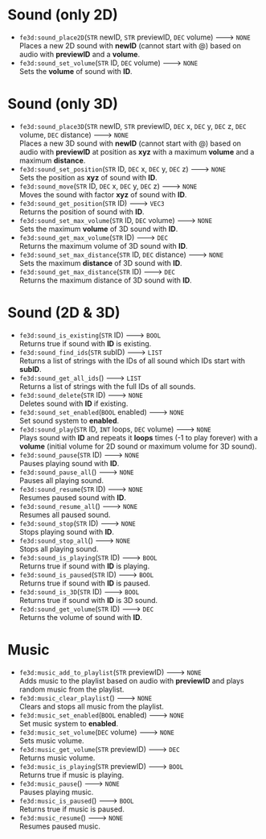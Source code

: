 # Sound (only 2D)
- `fe3d:sound_place2D`(`STR` newID, `STR` previewID, `DEC` volume) ---> `NONE`  
  Places a new 2D sound with **newID** (cannot start with @) based on audio with **previewID** and a **volume**.
- `fe3d:sound_set_volume`(`STR` ID, `DEC` volume) ---> `NONE`  
  Sets the **volume** of sound with **ID**.

# Sound (only 3D)
- `fe3d:sound_place3D`(`STR` newID, `STR` previewID, `DEC` x, `DEC` y, `DEC` z, `DEC` volume, `DEC` distance) ---> `NONE`  
  Places a new 3D sound with **newID** (cannot start with @) based on audio with **previewID** at position as **xyz** with a maximum **volume** and a maximum **distance**.
- `fe3d:sound_set_position`(`STR` ID, `DEC` x, `DEC` y, `DEC` z) ---> `NONE`  
  Sets the position as **xyz** of sound with **ID**.
- `fe3d:sound_move`(`STR` ID, `DEC` x, `DEC` y, `DEC` z) ---> `NONE`  
  Moves the sound with factor **xyz** of sound with **ID**.
- `fe3d:sound_get_position`(`STR` ID) ---> `VEC3`  
  Returns the position of sound with **ID**.
- `fe3d:sound_set_max_volume`(`STR` ID, `DEC` volume) ---> `NONE`  
  Sets the maximum **volume** of 3D sound with **ID**.
- `fe3d:sound_get_max_volume`(`STR` ID) ---> `DEC`  
  Returns the maximum volume of 3D sound with **ID**.
- `fe3d:sound_set_max_distance`(`STR` ID, `DEC` distance) ---> `NONE`  
  Sets the maximum **distance** of 3D sound with **ID**.
- `fe3d:sound_get_max_distance`(`STR` ID) ---> `DEC`  
  Returns the maximum distance of 3D sound with **ID**.

# Sound (2D & 3D)
- `fe3d:sound_is_existing`(`STR` ID) ---> `BOOL`  
  Returns true if sound with **ID** is existing.
- `fe3d:sound_find_ids`(`STR` subID) ---> `LIST`  
  Returns a list of strings with the IDs of all sound which IDs start with **subID**.
- `fe3d:sound_get_all_ids`() ---> `LIST`  
  Returns a list of strings with the full IDs of all sounds.
- `fe3d:sound_delete`(`STR` ID) ---> `NONE`  
  Deletes sound with **ID** if existing.
- `fe3d:sound_set_enabled`(`BOOL` enabled) ---> `NONE`  
  Set sound system to **enabled**.
- `fe3d:sound_play`(`STR` ID, `INT` loops, `DEC` volume) ---> `NONE`  
  Plays sound with **ID** and repeats it **loops** times (-1 to play forever) with a **volume** (initial volume for 2D sound or maximum volume for 3D sound).
- `fe3d:sound_pause`(`STR` ID) ---> `NONE`  
  Pauses playing sound with **ID**.
- `fe3d:sound_pause_all`() ---> `NONE`  
  Pauses all playing sound.
- `fe3d:sound_resume`(`STR` ID) ---> `NONE`  
  Resumes paused sound with **ID**.
- `fe3d:sound_resume_all`() ---> `NONE`  
  Resumes all paused sound.
- `fe3d:sound_stop`(`STR` ID) ---> `NONE`  
  Stops playing sound with **ID**.
- `fe3d:sound_stop_all`() ---> `NONE`  
  Stops all playing sound.
- `fe3d:sound_is_playing`(`STR` ID) ---> `BOOL`  
  Returns true if sound with **ID** is playing.
- `fe3d:sound_is_paused`(`STR` ID) ---> `BOOL`  
  Returns true if sound with **ID** is paused.
- `fe3d:sound_is_3D`(`STR` ID) ---> `BOOL`  
  Returns true if sound with **ID** is 3D sound.
- `fe3d:sound_get_volume`(`STR` ID) ---> `DEC`  
  Returns the volume of sound with **ID**.
  
# Music
- `fe3d:music_add_to_playlist`(`STR` previewID) ---> `NONE`  
  Adds music to the playlist based on audio with **previewID** and plays random music from the playlist.
- `fe3d:music_clear_playlist`() ---> `NONE`  
  Clears and stops all music from the playlist.
- `fe3d:music_set_enabled`(`BOOL` enabled) ---> `NONE`  
  Set music system to **enabled**.
- `fe3d:music_set_volume`(`DEC` volume) ---> `NONE`  
  Sets music volume.
- `fe3d:music_get_volume`(`STR` previewID) ---> `DEC`  
  Returns music volume.
- `fe3d:music_is_playing`(`STR` previewID) ---> `BOOL`  
  Returns true if music is playing.
- `fe3d:music_pause`() ---> `NONE`  
  Pauses playing music.
- `fe3d:music_is_paused`() ---> `BOOL`  
  Returns true if music is paused.
- `fe3d:music_resume`() ---> `NONE`  
  Resumes paused music.
